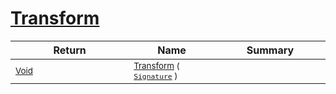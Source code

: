 # [Transform](./CentroidExtraction-100663556.md)



| Return | Name | Summary | 
| --- | --- | --- | 
| <sub>[Void](https://docs.microsoft.com/en-us/dotnet/api/System.Void)</sub><img width=200/>| <sub>[Transform](./CentroidExtraction-100663556.md) ( [`Signature`](./../../Signature.md) )</sub>| <sub></sub><img width=200/>| <br>


